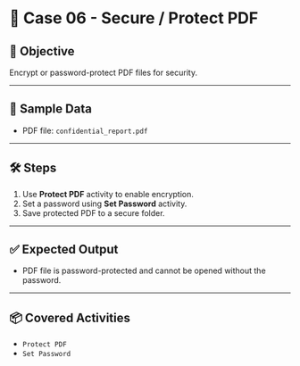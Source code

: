# 📘 Case 06 - Secure / Protect PDF

## 🎯 Objective
Encrypt or password-protect PDF files for security.

---

## 📝 Sample Data
- PDF file: `confidential_report.pdf`  

---

## 🛠️ Steps
1. Use **Protect PDF** activity to enable encryption.  
2. Set a password using **Set Password** activity.  
3. Save protected PDF to a secure folder.  

---

## ✅ Expected Output
- PDF file is password-protected and cannot be opened without the password.  

---

## 📦 Covered Activities
- `Protect PDF`  
- `Set Password`

